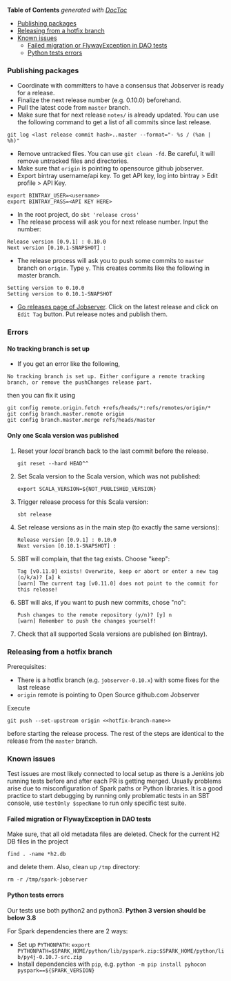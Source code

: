 <!-- START doctoc generated TOC please keep comment here to allow auto update -->
<!-- DON'T EDIT THIS SECTION, INSTEAD RE-RUN doctoc TO UPDATE -->
**Table of Contents**  *generated with [DocToc](https://github.com/thlorenz/doctoc)*

- [Publishing packages](#publishing-packages)
- [Releasing from a hotfix branch](#releasing-from-a-hotfix-branch)
- [Known issues](#known-issues)
  - [Failed migration or FlywayException in DAO tests](#failed-migration-or-flywayexception-in-dao-tests)
  - [Python tests errors](#python-tests-errors)

<!-- END doctoc generated TOC please keep comment here to allow auto update -->

### Publishing packages

- Coordinate with committers to have a consensus that Jobserver is ready for a release.
- Finalize the next release number (e.g. 0.10.0) beforehand.
- Pull the latest code from `master` branch.
- Make sure that for next release `notes/` is already updated. You can use the following command to get a list of all commits since last release.
```
git log <last release commit hash>..master --format="- %s / (%an | %h)"
```
- Remove untracked files. You can use `git clean -fd`. Be careful, it will remove untracked files and directories.
- Make sure that `origin` is pointing to opensource github jobserver.
- Export bintray username/api key. To get API key, log into bintray > Edit profile > API Key.
```
export BINTRAY_USER=<username>
export BINTRAY_PASS=<API KEY HERE>
```
- In the root project, do `sbt 'release cross'`
- The release process will ask you for next release number. Input the number:
```
Release version [0.9.1] : 0.10.0
Next version [0.10.1-SNAPSHOT] :
```
- The release process will ask you to push some commits to `master` branch on `origin`. Type `y`. This creates commits like the following in master branch.
```
Setting version to 0.10.0
Setting version to 0.10.1-SNAPSHOT
```
- [Go releases page of Jobserver](https://github.com/spark-jobserver/spark-jobserver/releases). Click on the latest release and click on `Edit Tag` button. Put release notes and publish them.

### Errors

#### No tracking branch is set up

- If you get an error like the following,
```
No tracking branch is set up. Either configure a remote tracking branch, or remove the pushChanges release part.
```
then you can fix it using
```
git config remote.origin.fetch +refs/heads/*:refs/remotes/origin/*
git config branch.master.remote origin
git config branch.master.merge refs/heads/master
```

#### Only one Scala version was published

1. Reset your _local_ branch back to the last commit before the release.
    ```
    git reset --hard HEAD^^
    ```
2. Set Scala version to the Scala version, which was not published:
    ```
    export SCALA_VERSION=${NOT_PUBLISHED_VERSION}
    ```
3. Trigger release process for this Scala version:
    ```
    sbt release
    ```
4. Set release versions as in the main step (to exactly the same versions):
    ```
    Release version [0.9.1] : 0.10.0
    Next version [0.10.1-SNAPSHOT] :
    ```
5. SBT will complain, that the tag exists. Choose "keep":
    ```
    Tag [v0.11.0] exists! Overwrite, keep or abort or enter a new tag (o/k/a)? [a] k
    [warn] The current tag [v0.11.0] does not point to the commit for this release!
    ```
6. SBT will aks, if you want to push new commits, chose "no":
    ```
    Push changes to the remote repository (y/n)? [y] n
    [warn] Remember to push the changes yourself!
    ```
7. Check that all supported Scala versions are published (on Bintray).


### Releasing from a hotfix branch

Prerequisites:
- There is a hotfix branch (e.g. `jobserver-0.10.x`) with some fixes for the last release
- `origin` remote is pointing to Open Source github.com Jobserver

Execute
```
git push --set-upstream origin <<hotfix-branch-name>>
```
before starting the release process. The rest of the steps are identical to the release from the `master` branch.

### Known issues

Test issues are most likely connected to local setup as there is a Jenkins job running tests before
and after each PR is getting merged.
Usually problems arise due to misconfiguration of Spark paths or Python libraries.
It is a good practice to start debugging by running only problematic tests in an SBT console,
use `testOnly $specName` to run only specific test suite.

#### Failed migration or FlywayException in DAO tests

Make sure, that all old metadata files are deleted. Check for the current H2 DB files in the project
```
find . -name *h2.db
```
and delete them.
Also, clean up `/tmp` directory:
```
rm -r /tmp/spark-jobserver
```

#### Python tests errors

Our tests use both python2 and python3.
**Python 3 version should be below 3.8**

For Spark dependencies there are 2 ways:
- Set up `PYTHONPATH`: `export PYTHONPATH=$SPARK_HOME/python/lib/pyspark.zip:$SPARK_HOME/python/lib/py4j-0.10.7-src.zip`
- Install dependencies with `pip`, e.g. `python -m pip install pyhocon pyspark==${SPARK_VERSION}`
